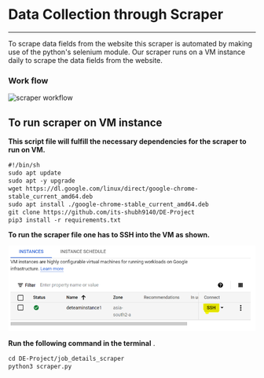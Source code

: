 # Data Collection through Scraper

------

To scrape data fields from the website this scraper is automated by making use of the python's selenium module. Our scraper runs on a VM instance daily to scrape the data fields from the website.

### Work flow

![scraper workflow](https://github.com/its-shubh9140/DE-Project/blob/main/job_details_scraper/VM.PNG)



## To run scraper on VM instance

**This script file will fulfill the necessary dependencies  for the scraper to run on VM.**

```
#!/bin/sh
sudo apt update
sudo apt -y upgrade
wget https://dl.google.com/linux/direct/google-chrome-stable_current_amd64.deb
sudo apt install ./google-chrome-stable_current_amd64.deb
git clone https://github.com/its-shubh9140/DE-Project
pip3 install -r requirements.txt
```

**To run the scraper file one has to SSH into the VM as shown.**

![VM](VM.png)

 **Run the following command in the terminal** .

```
cd DE-Project/job_details_scraper
python3 scraper.py
```

